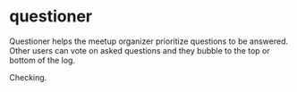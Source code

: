 # questioner
​Questioner​ helps the meetup organizer prioritize questions to be answered. Other users can vote on asked questions and they bubble to the top or bottom of the log.

Checking.